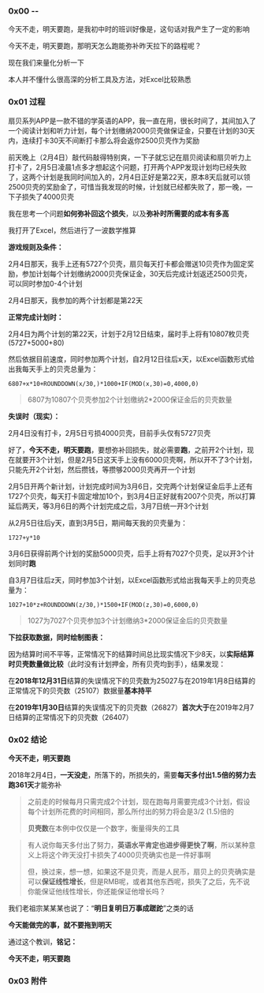 ### 0x00 --

今天不走，明天要跑，是我初中时的班训好像是，这句话对我产生了一定的影响

今天不走，明天要跑，那明天怎么跑能弥补昨天拉下的路程呢？

现在我们来量化分析一下

本人并不懂什么很高深的分析工具及方法，对Excel比较熟悉

### 0x01 过程

扇贝系列APP是一款不错的学英语的APP，我一直在用，很长时间了，其间加入了一个阅读计划和听力计划，每个计划缴纳2000贝壳做保证金，只要在计划的30天内，连续打卡30天不间断打卡那么将会返你2500贝壳作为奖励

前天晚上（2月4日）敲代码敲得特别爽，一下子就忘记在扇贝阅读和扇贝听力上打卡了，2月5日凌晨1点多才想起这个问题，打开两个APP发现计划均已经失败了，这两个计划是我同时间加入的，2月4日正好是第22天，原本8天后就可以领2500贝壳的奖励金了，可惜当我发现的时候，计划就已经都失败了，那一晚，一下子损失了4000贝壳

我在思考一个问题**如何弥补回这个损失**，以及**弥补时所需要的成本有多高**

我打开了Excel，然后进行了一波数学推算

**游戏规则及条件：**

2月4日那天，我手上还有5727个贝壳，扇贝每天打卡都会赠送10贝壳作为固定奖励，参加计划每个计划缴纳2000贝壳保证金，30天后完成计划返还2500贝壳，可以同时参加0-4个计划

2月4日那天，我参加的两个计划都是第22天

**正常完成计划时：**

2月4日为两个计划的第22天，计划于2月12日结束，届时手上将有10807枚贝壳(5727+5000+80)

然后依据目前速度，同时参加两个计划，自2月12日往后x天，以Excel函数形式给出我每天手上的贝壳总量为：

```
6807+x*10+ROUNDDOWN(x/30,)*1000+IF(MOD(x,30)=0,4000,0)
```

> 6807为10807个贝壳参加2个计划缴纳2*2000保证金后的贝壳数量

**失误时（现实）：**

2月4日没有打卡，2月5日亏损4000贝壳，目前手头仅有5727贝壳

好了，**今天不走，明天要跑**，要想弥补回损失，就必需要**跑**，之前开2个计划，现在就要开3个计划，但是2月5日这天手上没有6000贝壳啊，所以开不了3个计划，只能先开2个计划，然后攒钱，等攒够2000贝壳再开一个计划

2月5日开两个新计划，计划完成时间为3月6日，交完两个计划保证金后手上还有1727个贝壳，每天打卡固定增加10个，到3月4日正好就有2007个贝壳，所以打算延后两天，等3月6日的两个计划完成之后，3月7日统一开3个计划

从2月5日往后y天，直到3月5日，期间每天我的贝壳量为：

```
1727+y*10
```

3月6日获得前两个计划的奖励5000贝壳，后手上将有7027个贝壳，足以开3个计划同时**跑**

自3月7日往后z天，同时参加3个计划，以Excel函数形式给出我每天手上的贝壳总量为：

```
1027+10*z+ROUNDDOWN(z/30,)*1500+IF(MOD(z,30)=0,6000,0)
```

> 1027为7027个贝壳参加3个计划缴纳3*2000保证金后的贝壳数量

**下拉获取数据，同时绘制图表：**

因为结算时间不平等，正常情况下的结算时间总比现实情况下少8天，以**实际结算时贝壳数量做比较**（此时没有计划押金，所有贝壳均到手），结果发现：

在**2018年12月31日**结算的失误情况下的贝壳数为25027与在2019年1月8日结算的正常情况下的贝壳数（25107）数据量**基本持平**

在**2019年1月30日**结算的失误情况下的贝壳数（26827）**首次大于**在2019年2月7日结算的正常情况下的贝壳数（26407）

### 0x02 结论

**今天不走，明天要跑**

2018年2月4日，**一天没走**，所落下的，所损失的，需要**每天多付出1.5倍的努力去跑361天**才能弥补

> 之前走的时候每月只需完成2个计划，现在跑每月需要完成3个计划，假设每个计划所花费的时间相同，那么所付出的努力将会是3/2 (1.5)倍的
>
> **贝壳数**在本例中仅仅是一个数字，衡量得失的工具

> 有人说你每天多付出了努力，**英语水平肯定也进步得更快了啊**，所以某种意义上将这个昨天没打卡损失了4000贝壳确实也是一件好事啊
>
> 但，换过来，想一想，如果这不是贝壳，而是人民币，扇贝上的贝壳确实是可以**保证线性增长**，但是RMB呢，或者其他东西呢，损失了之后，先不说你能保证他线性增长，你还能保证他增长吗？

我们老祖宗某某某也说了：“**明日复明日万事成蹉跎**”之类的话

**今天能做完的事，就不要拖到明天**

通过这个教训，**铭记：**

**今天不走，明天要跑**

### 0x03 附件



